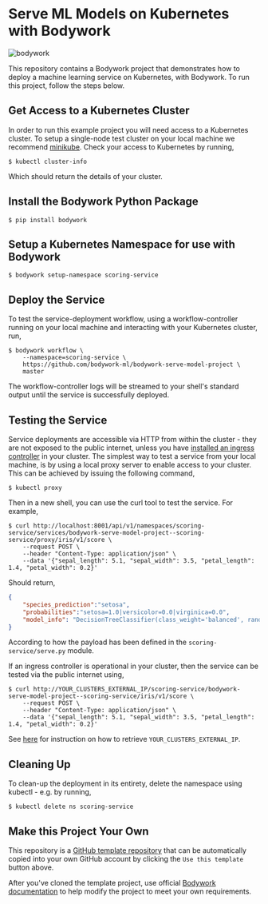 # Serve ML Models on Kubernetes with Bodywork

![bodywork](https://bodywork-media.s3.eu-west-2.amazonaws.com/serve_model.png)

This repository contains a Bodywork project that demonstrates how to deploy a machine learning service on Kubernetes, with Bodywork. To run this project, follow the steps below.

## Get Access to a Kubernetes Cluster

In order to run this example project you will need access to a Kubernetes cluster. To setup a single-node test cluster on your local machine we recommend [minikube](https://minikube.sigs.Kubernetes.io/docs/). Check your access to Kubernetes by running,

```shell
$ kubectl cluster-info
```

Which should return the details of your cluster.

## Install the Bodywork Python Package

```shell
$ pip install bodywork
```

## Setup a Kubernetes Namespace for use with Bodywork

```shell
$ bodywork setup-namespace scoring-service
```

## Deploy the Service

To test the service-deployment workflow, using a workflow-controller running on your local machine and interacting with your Kubernetes cluster, run,

```shell
$ bodywork workflow \
    --namespace=scoring-service \
    https://github.com/bodywork-ml/bodywork-serve-model-project \
    master
```

The workflow-controller logs will be streamed to your shell's standard output until the service is successfully deployed.

## Testing the Service

Service deployments are accessible via HTTP from within the cluster - they are not exposed to the public internet, unless you have [installed an ingress controller](https://bodywork.readthedocs.io/en/latest/kubernetes/#configuring-ingress) in your cluster. The simplest way to test a service from your local machine, is by using a local proxy server to enable access to your cluster. This can be achieved by issuing the following command,

```shell
$ kubectl proxy
```

Then in a new shell, you can use the curl tool to test the service. For example,

```shell
$ curl http://localhost:8001/api/v1/namespaces/scoring-service/services/bodywork-serve-model-project--scoring-service/proxy/iris/v1/score \
    --request POST \
    --header "Content-Type: application/json" \
    --data '{"sepal_length": 5.1, "sepal_width": 3.5, "petal_length": 1.4, "petal_width": 0.2}'
```

Should return,

```json
{
    "species_prediction":"setosa",
    "probabilities":"setosa=1.0|versicolor=0.0|virginica=0.0",
    "model_info": "DecisionTreeClassifier(class_weight='balanced', random_state=42)"
}
```

According to how the payload has been defined in the `scoring-service/serve.py` module.

If an ingress controller is operational in your cluster, then the service can be tested via the public internet using,

```shell
$ curl http://YOUR_CLUSTERS_EXTERNAL_IP/scoring-service/bodywork-serve-model-project--scoring-service/iris/v1/score \
    --request POST \
    --header "Content-Type: application/json" \
    --data '{"sepal_length": 5.1, "sepal_width": 3.5, "petal_length": 1.4, "petal_width": 0.2}'
```

See [here](https://bodywork.readthedocs.io/en/latest/kubernetes/#connecting-to-the-cluster) for instruction on how to retrieve `YOUR_CLUSTERS_EXTERNAL_IP`.

## Cleaning Up

To clean-up the deployment in its entirety, delete the namespace using kubectl - e.g. by running,

```shell
$ kubectl delete ns scoring-service
```

## Make this Project Your Own

This repository is a [GitHub template repository](https://docs.github.com/en/free-pro-team@latest/github/creating-cloning-and-archiving-repositories/creating-a-repository-from-a-template) that can be automatically copied into your own GitHub account by clicking the `Use this template` button above.

After you've cloned the template project, use official [Bodywork documentation](https://bodywork.readthedocs.io/en/latest/) to help modify the project to meet your own requirements.
